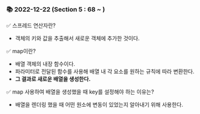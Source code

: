 ### 📚 2022-12-22 (Section 5 : 68 ~ )

✅ 스프레드 연산자란?<br/>
- 객체의 키와 값을 추출해서 새로운 객체에 추가한 것이다.

✅ map이란?<br/>
- 배열 객체의 내장 함수이다.
- 파라미터로 전달된 함수를 사용해 배열 내 각 요소를 원하는 규칙에 따라 변환한다.
- **그 결과로 새로운 배열을 생성한다.**

✅ map 사용하여 배열을 생성했을 때 key를 설정해야 하는 이유는?<br/>
- 배열을 렌더링 했을 때 어떤 원소에 변동이 있었는지 알아내기 위해 사용한다.